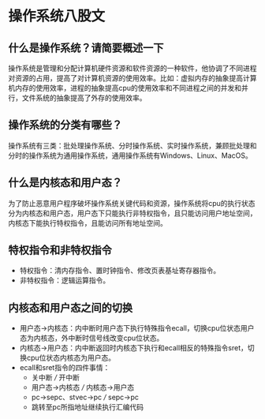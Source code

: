 # 操作系统八股文
## 什么是操作系统？请简要概述一下
操作系统是管理和分配计算机硬件资源和软件资源的一种软件，他协调了不同进程对资源的占用，提高了对计算机资源的使用效率。比如：虚拟内存的抽象提高计算机内存的使用效率，进程的抽象提高cpu的使用效率和不同进程之间的并发和并行，文件系统的抽象提高了外存的使用效率。
## 操作系统的分类有哪些？
操作系统有三类：批处理操作系统、分时操作系统、实时操作系统，兼顾批处理和分时的操作系统为通用操作系统，通用操作系统有Windows、Linux、MacOS。
## 什么是内核态和用户态？
为了防止恶意用户程序破坏操作系统关键代码和资源，操作系统将cpu的执行状态分为内核态和用户态，用户态下只能执行非特权指令，且只能访问用户地址空间，内核态下能执行特权指令，且能访问所有地址空间。
## 特权指令和非特权指令
* 特权指令：清内存指令、置时钟指令、修改页表基址寄存器指令。
* 非特权指令：逻辑运算指令。
## 内核态和用户态之间的切换
* 用户态->内核态：内中断时用户态下执行特殊指令ecall，切换cpu位状态用户态为内核态，外中断时信号线改变cpu位状态。        
* 内核态->用户态：内中断返回时内核态下执行和ecall相反的特殊指令sret，切换cpu位状态内核态为用户态。
* ecall和sret指令的四件事情：
  * 关中断 */* 开中断
  * 用户态->内核态 */* 内核态->用户态
  * pc->sepc、stvec->pc */* sepc->pc
  * 跳转至pc所指地址继续执行汇编代码
